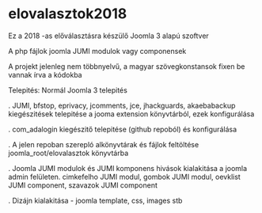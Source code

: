 # elovalasztok2018
Ez a 2018 -as előválasztásra készülő Joomla 3 alapú szoftver

A php fájlok joomla JUMI modulok vagy componensek

A projekt jelenleg nem többnyelvű, a magyar szövegkonstansok fixen be vannak írva a kódokba

Telepités:
Normál Joomla 3 telepités

. JUMI, bfstop, eprivacy, jcomments, jce, jhackguards, akaebabackup kiegészitések telepitése a jooma extension könyvtárból, ezek konfigurálása

. com_adalogin kiegészitő telepitése (github repoból) és konfigurálása

. A jelen repoban szerepló alkönyvtárak és fájlok feltöltése joomla_root/elovalasztok könyvtárba

. Joomla JUMI modulok és JUMI komponens hivások kialakitása a joomla admin felületen. cimkefelho JUMI modul, gombok JUMI modul,  oevklist JUMI component, szavazok JUMI component

. Dizájn kialakitása - joomla template, css, images stb



